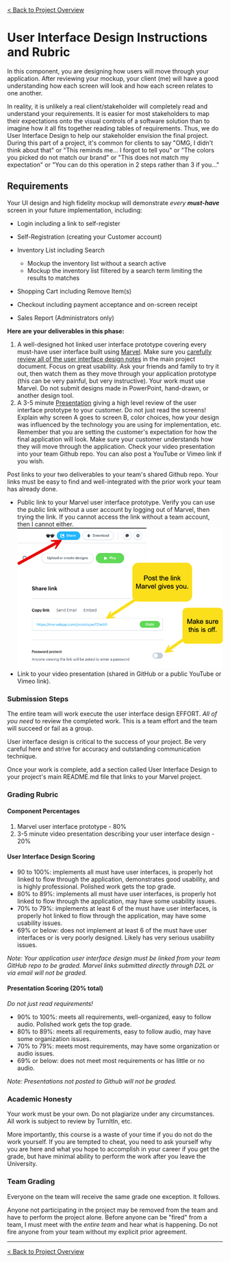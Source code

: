 [< Back to Project Overview](README.md#user-interface-design)

# User Interface Design Instructions and Rubric

In this component, you are designing how users will move through your application. After reviewing your mockup, your client (me) will have a good understanding how each screen will look and how each screen relates to one another.

In reality, it is unlikely a real client/stakeholder will completely read and understand your requirements. It is easier for most stakeholders to map their expectations onto the visual controls of a software solution than to imagine how it all fits together reading tables of requirements. Thus, we do User Interface Design to help our stakeholder envision the final project. During this part of a project, it's common for clients to say "OMG, I didn't think about that" or "This reminds me... I forgot to tell you" or "The colors you picked do not match our brand" or "This does not match my expectation" or "You can do this operation in 2 steps rather than 3 if you..."

## Requirements

Your UI design and high fidelity mockup will demonstrate *every **must-have*** screen in your future implementation, including:

- Login including a link to self-register
- Self-Registration (creating your Customer account)
- Inventory List including Search
   - Mockup the inventory list without a search active
   - Mockup the inventory list filtered by a search term limiting the results to matches

- Shopping Cart including Remove Item(s)
- Checkout including payment acceptance and on-screen receipt
- Sales Report (Administrators only)

**Here are your deliverables in this phase:**

1.  A well-designed hot linked user interface prototype covering every must-have user interface built using [Marvel](https://marvelapp.com). Make sure you [carefully review all of the user interface design notes]((README.md#user-interface-design)) in the main project document. Focus on great usability. Ask your friends and family to try it out, then watch them as they move through your application prototype (this can be very painful, but very instructive). Your work must use Marvel. Do not submit designs made in PowerPoint, hand-drawn, or another design tool.
2.  A 3-5 minute [Presentation](README.md#requirements-presentation) giving a high level review of the user interface prototype to your customer. Do not just read the screens! Explain why screen A goes to screen B, color choices, how your design was influenced by the technology you are using for implementation, etc. Remember that you are setting the customer's expectation for how the final application will look. Make sure your customer understands how they will move through the application. Check your video presentation into your team Github repo. You can also post a YouTube or Vimeo link if you wish.

Post links to your two deliverables to your team's shared Github repo. Your links must be easy to find and well-integrated with the prior work your team has already done.

-  Public link to your Marvel user interface prototype. Verify you can use  the public link without a user account by logging out of Marvel, then trying the link. If you cannot access the link without a team account, then I cannot either.
   ![image-20231107081901768](details-user-interface-design.assets/image-20231107081901768.png)
-  Link to your video presentation (shared in GitHub or a public YouTube or Vimeo link).

### Submission Steps

The entire team will work execute the user interface design EFFORT. *All of you need* to review the completed work. This is a team effort and the team will succeed or fail as a group.

User interface design is critical to the success of your project. Be very careful here and strive for accuracy and outstanding communication technique.

Once your work is complete, add a section called User Interface Design to your project's main README.md file that links to your Marvel project.

### Grading Rubric

#### Component Percentages

1.  Marvel user interface prototype - 80%
2.  3-5 minute video presentation describing your user interface design - 20%

#### User Interface Design Scoring

-  90 to 100%: implements all must have user interfaces, is properly hot linked to flow through the application, demonstrates good usability, and is highly professional. Polished work gets the top grade.
-  80% to 89%: implements all must have user interfaces, is properly hot linked to flow through the application, may have some usability issues.
-  70% to 79%: implements at least 6 of the must have user interfaces, is properly hot linked to flow through the application, may have some usability issues. 
-  69% or below: does not implement at least 6 of the must have user interfaces or is very poorly designed. Likely has very serious usability issues.

*Note: Your application user interface design must be linked from your team GitHub repo to be graded. Marvel links submitted directly through D2L or via email will not be graded.*

#### Presentation Scoring (20% total)

*Do not just read requirements!*

-  90% to 100%: meets all requirements, well-organized, easy to follow audio. Polished work gets the top grade.
-  80% to 89%: meets all requirements, easy to follow audio, may have some organization issues.
-  70% to 79%: meets most requirements, may have some organization or audio issues.
-  69% or below: does not meet most requirements or has little or no audio.

*Note: Presentations not posted to Github will not be graded.*

### Academic Honesty

Your work must be your own. Do not plagiarize under any circumstances. All work is subject to review by TurnItIn, etc.

More importantly, this course is a waste of your time if you do not do the work yourself. If you are tempted to cheat, you need to ask yourself why you are here and what you hope to accomplish in your career if you get the grade, but have minimal ability to perform the work after you leave the University.

### Team Grading

Everyone on the team will receive the same grade one exception. It follows.

Anyone not participating in the project may be removed from the team and have to perform the project alone. Before anyone can be "fired" from a team, I must meet with the *entire team* and hear what is happening. Do not fire anyone from your team without my explicit prior agreement.

---

[< Back to Project Overview](README.md#user-interface-design)

